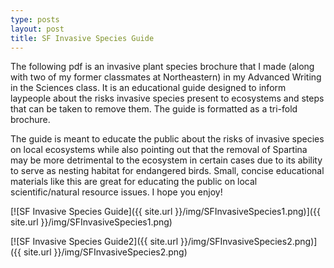 ```yaml
---
type: posts
layout: post
title: SF Invasive Species Guide
---
```

The following pdf is an invasive plant species brochure that I made (along with two of my former classmates at Northeastern) in my Advanced Writing in the Sciences class. It is an educational guide designed to inform laypeople about the risks invasive species present to ecosystems and steps that can be taken to remove them. The guide is formatted as a tri-fold brochure.

The guide is meant to educate the public about the risks of invasive species on local ecosystems while also pointing out that the removal of Spartina may be more detrimental to the ecosystem in certain cases due to its ability to serve as nesting habitat for endangered birds. Small, concise educational materials like this are great for educating the public on local scientific/natural resource issues. I hope you enjoy!
  
[![SF Invasive Species Guide]({{ site.url }}/img/SFInvasiveSpecies1.png)]({{ site.url }}/img/SFInvasiveSpecies1.png)

[![SF Invasive Species Guide2]({{ site.url }}/img/SFInvasiveSpecies2.png)]({{ site.url }}/img/SFInvasiveSpecies2.png)

